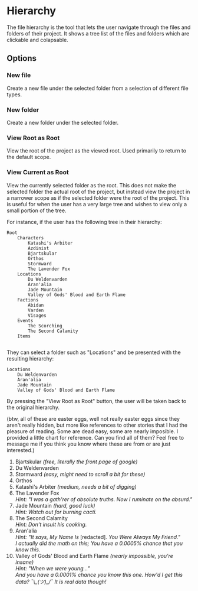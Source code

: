 # Hierarchy

The file hierarchy is the tool that lets the user navigate through the files and folders of their project. It shows a tree list of the files and folders which are clickable and colapsable.

## Options
### New file
Create a new file under the selected folder from a selection of different file types.

### New folder
Create a new folder under the selected folder.

### View Root as Root
View the root of the project as the viewed root. Used primarily to return to the default scope.

### View Current as Root
View the currently selected folder as the root. This does not make the selected folder the actual root of the project, but instead view the project in a narrower scope as if the selected folder were the root of the project. This is useful for when the user has a very large tree and wishes to view only a small portion of the tree. 

For instance, if the user has the following tree in their hierarchy:
```
Root
    Characters
        Katashi's Arbiter
        Azdinist
        Bjartskular
        Orthos
        Stormward
        The Lavender Fox
    Locations
        Du Weldenvarden
        Aran'alia
        Jade Mountain
        Valley of Gods' Blood and Earth Flame
    Factions
        Abidan
        Varden
        Visages
    Events
        The Scorching
        The Second Calamity
    Items
        
```
They can select a folder such as "Locations" and be presented with the resulting hierarchy:
```
Locations
    Du Weldenvarden
    Aran'alia
    Jade Mountain
    Valley of Gods' Blood and Earth Flame
```
By pressing the "View Root as Root" button, the user will be taken back to the original hierarchy.

(btw, all of these are easter eggs, well not really easter eggs since they aren't really hidden, but more like references to other stories that I had the pleasure of reading. 
Some are dead easy, some are nearly imposible. I provided a little chart for reference. Can you find all of them?
Feel free to message me if you think you know where these are from or are just interested.)

1. Bjartskular *(free, literally the front page of google)*
2. Du Weldenvarden
3. Stormward *(easy, might need to scroll a bit for these)*
4. Orthos
5. Katashi's Arbiter *(medium, needs a bit of digging)*
6. The Lavender Fox  
*Hint: "I was a gath'rer of absolute truths. Now I ruminate on the absurd."* 
7. Jade Mountain *(hard, good luck)*  
*Hint: Watch out for burning cacti.*
8. The Second Calamity  
*Hint: Don't insult his cooking.*
9. Aran'alia  
*Hint: "It says, My Name Is* [redacted]*. You Were Always My Friend."*  
*I actually did the math on this; You have a 0.0005% chance that you know this.*
10. Valley of Gods' Blood and Earth Flame *(nearly impossible, you're insane)*  
*Hint: "When we were young..."*  
*And you have a 0.0001% chance you know this one. How'd I get this data? ¯\\\_(ツ)_/¯ It is real data though!*